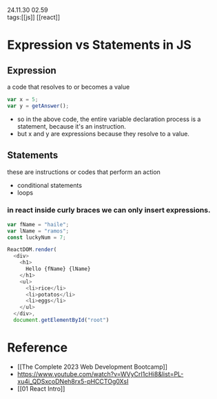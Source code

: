 24.11.30  02.59  
tags:[[js]] [[react]]

# Expression vs Statements in JS
## Expression
a code that resolves to or becomes a value
```js
var x = 5;
var y = getAnswer();
```

- so in the above code, the entire variable declaration process is a statement, because it's an instruction.
- but x and y are expressions because they resolve to a value.

## Statements
these are instructions or codes that perform an action
- conditional statements
- loops


### in react inside curly braces we can only insert expressions.
```js
var fName = "haile";
var lName = "ramos";
const luckyNum = 7;

ReactDOM.render(
  <div>
    <h1>
      Hello {fName} {lName}
    </h1>
    <ul>
      <li>rice</li>
      <li>potatos</li>
      <li>eggs</li>
    </ul>
  </div>,
  document.getElementById("root")
```

# Reference
- [[The Complete 2023 Web Development Bootcamp]]
- https://www.youtube.com/watch?v=WVyCrI1cHi8&list=PL-xu4i_QDSxcoDNeh8rx5-pHCCTOg0XsI
- [[01 React Intro]]


